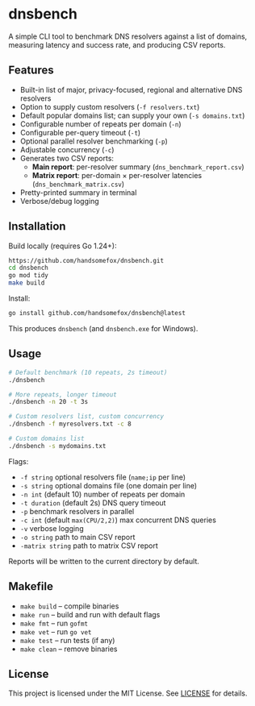 # dnsbench

A simple CLI tool to benchmark DNS resolvers against a list of domains, measuring latency and success rate, and producing CSV reports.

## Features

- Built-in list of major, privacy-focused, regional and alternative DNS resolvers
- Option to supply custom resolvers (`-f resolvers.txt`)
- Default popular domains list; can supply your own (`-s domains.txt`)
- Configurable number of repeats per domain (`-n`)
- Configurable per-query timeout (`-t`)
- Optional parallel resolver benchmarking (`-p`)
- Adjustable concurrency (`-c`)
- Generates two CSV reports:
  - **Main report**: per-resolver summary (`dns_benchmark_report.csv`)
  - **Matrix report**: per-domain × per-resolver latencies (`dns_benchmark_matrix.csv`)
- Pretty-printed summary in terminal
- Verbose/debug logging

## Installation

Build locally (requires Go 1.24+):

```bash
https://github.com/handsomefox/dnsbench.git
cd dnsbench
go mod tidy
make build
```

Install:

```bash
go install github.com/handsomefox/dnsbench@latest
```

This produces `dnsbench` (and `dnsbench.exe` for Windows).

## Usage

```bash
# Default benchmark (10 repeats, 2s timeout)
./dnsbench

# More repeats, longer timeout
./dnsbench -n 20 -t 3s

# Custom resolvers list, custom concurrency
./dnsbench -f myresolvers.txt -c 8

# Custom domains list
./dnsbench -s mydomains.txt
```

Flags:

- `-f string`
  optional resolvers file (`name;ip` per line)
- `-s string`
  optional domains file (one domain per line)
- `-n int` (default 10)
  number of repeats per domain
- `-t duration` (default 2s)
  DNS query timeout
- `-p`
  benchmark resolvers in parallel
- `-c int` (default `max(CPU/2,2)`)
  max concurrent DNS queries
- `-v`
  verbose logging
- `-o string`
  path to main CSV report
- `-matrix string`
  path to matrix CSV report

Reports will be written to the current directory by default.

## Makefile

- `make build` – compile binaries
- `make run` – build and run with default flags
- `make fmt` – run `gofmt`
- `make vet` – run `go vet`
- `make test` – run tests (if any)
- `make clean` – remove binaries

## License

This project is licensed under the MIT License. See [LICENSE](LICENSE) for details.

